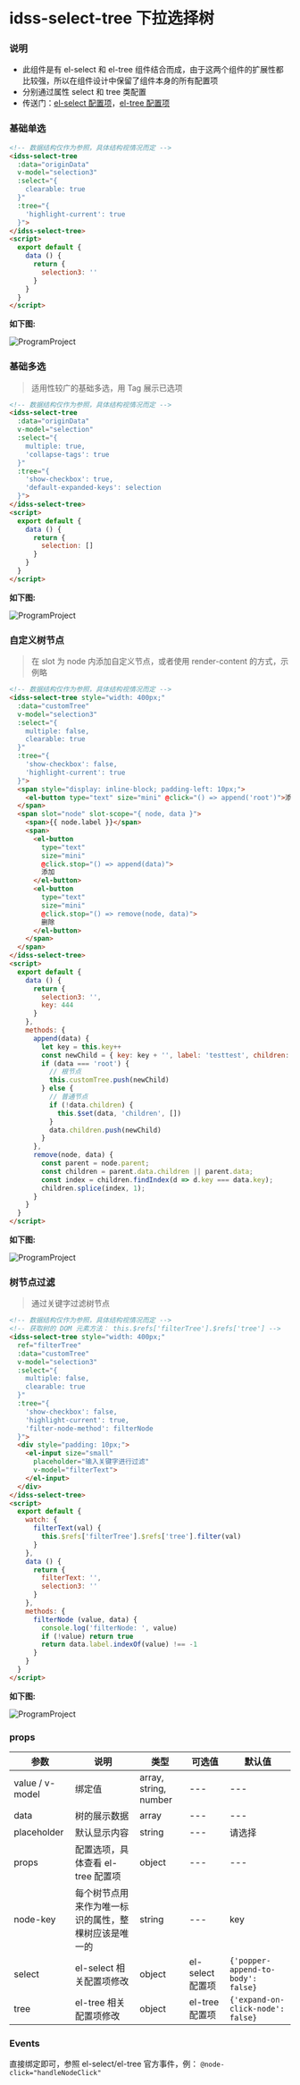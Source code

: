 
# idss-select-tree 下拉选择树

### 说明

- 此组件是有 el-select 和 el-tree 组件结合而成，由于这两个组件的扩展性都比较强，所以在组件设计中保留了组件本身的所有配置项
- 分别通过属性 select 和 tree 类配置
- 传送门：[el-select 配置项](http://element.eleme.io/#/zh-CN/component/select)，[el-tree 配置项](http://element.eleme.io/#/zh-CN/component/tree)


### 基础单选


```html
<!-- 数据结构仅作为参照，具体结构视情况而定 -->
<idss-select-tree
  :data="originData"
  v-model="selection3"
  :select="{
    clearable: true
  }"
  :tree="{
    'highlight-current': true
  }">
</idss-select-tree>
<script>
  export default {
    data () {
      return {
        selection3: ''
      }
    }
  }
</script>
```
**如下图:**

![ProgramProject](./images/1.png)



### 基础多选
>适用性较广的基础多选，用 Tag 展示已选项

```html
<!-- 数据结构仅作为参照，具体结构视情况而定 -->
<idss-select-tree
  :data="originData"
  v-model="selection"
  :select="{
    multiple: true,
    'collapse-tags': true
  }"
  :tree="{
    'show-checkbox': true,
    'default-expanded-keys': selection
  }">
</idss-select-tree>
<script>
  export default {
    data () {
      return {
        selection: []
      }
    }
  }
</script>
```
**如下图:**

![ProgramProject](./images/2.png)


### 自定义树节点
> 在 slot 为 node 内添加自定义节点，或者使用 render-content 的方式，示例略


```html
<!-- 数据结构仅作为参照，具体结构视情况而定 -->
<idss-select-tree style="width: 400px;"
  :data="customTree"
  v-model="selection3"
  :select="{
    multiple: false,
    clearable: true
  }"
  :tree="{
    'show-checkbox': false,
    'highlight-current': true
  }">
  <span style="display: inline-block; padding-left: 10px;">
    <el-button type="text" size="mini" @click="() => append('root')">添加根节点</el-button>
  </span>
  <span slot="node" slot-scope="{ node, data }">
    <span>{{ node.label }}</span>
    <span>
      <el-button
        type="text"
        size="mini"
        @click.stop="() => append(data)">
        添加
      </el-button>
      <el-button
        type="text"
        size="mini"
        @click.stop="() => remove(node, data)">
        删除
      </el-button>
    </span>
  </span>
</idss-select-tree>
<script>
  export default {
    data () {
      return {
        selection3: '',
        key: 444
      }
    },
    methods: {
      append(data) {
        let key = this.key++
        const newChild = { key: key + '', label: 'testtest', children: [] };
        if (data === 'root') {
          // 根节点
          this.customTree.push(newChild)
        } else {
          // 普通节点
          if (!data.children) {
            this.$set(data, 'children', [])
          }
          data.children.push(newChild)
        }
      },
      remove(node, data) {
        const parent = node.parent;
        const children = parent.data.children || parent.data;
        const index = children.findIndex(d => d.key === data.key);
        children.splice(index, 1);
      }
    }
  }
</script>
```

**如下图:**

![ProgramProject](./images/3.png)

### 树节点过滤
>通过关键字过滤树节点


```html
<!-- 数据结构仅作为参照，具体结构视情况而定 -->
<!-- 获取树的 DOM 元素方法： this.$refs['filterTree'].$refs['tree'] -->
<idss-select-tree style="width: 400px;"
  ref="filterTree"
  :data="customTree"
  v-model="selection3"
  :select="{
    multiple: false,
    clearable: true
  }"
  :tree="{
    'show-checkbox': false,
    'highlight-current': true,
    'filter-node-method': filterNode
  }">
  <div style="padding: 10px;">
    <el-input size="small"
      placeholder="输入关键字进行过滤"
      v-model="filterText">
    </el-input>
  </div>
</idss-select-tree>
<script>
  export default {
    watch: {
      filterText(val) {
        this.$refs['filterTree'].$refs['tree'].filter(val)
      }
    },
    data () {
      return {
        filterText: '',
        selection3: ''
      }
    },
    methods: {
      filterNode (value, data) {
        console.log('filterNode: ', value)
        if (!value) return true
        return data.label.indexOf(value) !== -1
      }
    }
  }
</script>
```
**如下图:**

![ProgramProject](./images/4.png)


### props

| 参数 | 说明 | 类型 | 可选值 | 默认值 |
| ------ | ------ | ------ | ------ | ------ |
| value / v-model | 绑定值 | array, string, number | --- | --- |
| data | 树的展示数据 | array | --- | --- |
| placeholder | 默认显示内容 | string | --- | 请选择 |
| props | 配置选项，具体查看 el-tree 配置项 | object | --- | --- |
| node-key | 每个树节点用来作为唯一标识的属性，整棵树应该是唯一的 | string | --- | key |
| select | el-select 相关配置项修改 | object | el-select 配置项 | `{'popper-append-to-body': false}` |
| tree | el-tree 相关配置项修改 | object | el-tree 配置项 | `{'expand-on-click-node': false}` |

### Events
直接绑定即可，参照 el-select/el-tree 官方事件，例： `@node-click="handleNodeClick"`
